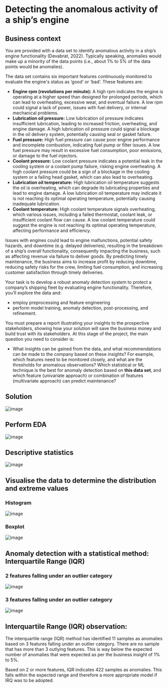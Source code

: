 # Detecting the anomalous activity of a ship’s engine

## **Business context**
You are provided with a data set to identify anomalous activity in a ship’s engine functionality (Devabrat,  2022). Typically speaking, anomalies would make up a minority of the data points (i.e., about 1% to 5% of the data points would be anomalies).

The data set contains six important features continuously monitored to evaluate the engine's status as ‘good’ or ‘bad’. These features are:
- **Engine rpm (revolutions per minute):** A high rpm indicates the engine is operating at a higher speed than designed for prolonged periods, which can lead to overheating, excessive wear, and eventual failure. A low rpm could signal a lack of power, issues with fuel delivery, or internal mechanical problems.
- **Lubrication oil pressure:** Low lubrication oil pressure indicates insufficient lubrication, leading to increased friction, overheating, and engine damage. A high lubrication oil pressure could signal a blockage in the oil delivery system, potentially causing seal or gasket failure.
- **Fuel pressure:** High fuel pressure can cause poor engine performance and incomplete combustion, indicating fuel pump or filter issues. A low fuel pressure may result in excessive fuel consumption, poor emissions, or damage to the fuel injectors.
- **Coolant pressure:** Low coolant pressure indicates a potential leak in the cooling system or a coolant pump failure, risking engine overheating. A high coolant pressure could be a sign of a blockage in the cooling system or a failing head gasket, which can also lead to overheating.
- **Lubrication oil temperature:** High lubrication oil temperature suggests the oil is overheating, which can degrade its lubricating properties and lead to engine damage. A low lubrication oil temperature may indicate it is not reaching its optimal operating temperature, potentially causing inadequate lubrication.
- **Coolant temperature:** High coolant temperature signals overheating, which various issues, including a failed thermostat, coolant leak, or insufficient coolant flow can cause. A low coolant temperature could suggest the engine is not reaching its optimal operating temperature, affecting performance and efficiency.

Issues with engines could lead to engine malfunctions, potential safety hazards, and downtime (e.g. delayed deliveries), resulting in the breakdown of a ship’s overall functionality, consequently impacting the business, such as affecting revenue via failure to deliver goods. By predicting timely maintenance, the business aims to increase profit by reducing downtime, reducing safety risks for the crew, limiting fuel consumption, and increasing customer satisfaction through timely deliveries.

Your task is to develop a robust anomaly detection system to protect a company’s shipping fleet by evaluating engine functionality. Therefore, you’ll explore the data and:
- employ preprocessing and feature engineering
- perform model training, anomaly detection, post-processing, and refinement.

You must prepare a report illustrating your insights to the prospective stakeholders, showing how your solution will save the business money and build trust with its stakeholders. At this stage of the project, the main question you need to consider is:
- What insights can be gained from the data, and what recommendations can be made to the company based on these insights? For example, which features need to be monitored closely, and what are the thresholds for anomalous observations? Which statistical or ML technique is the best for anomaly detection based on **this data set**, and which feature (univariate approach) or combination of features (multivariate approach) can predict maintenance?

## Solution
![image](https://github.com/user-attachments/assets/2389ecda-16c4-4e6e-b75f-37df925d945f)

## Perform EDA
![image](https://github.com/user-attachments/assets/f6a627af-4d9a-48eb-af35-011bc1d030e3)

## Descriptive statistics
![image](https://github.com/user-attachments/assets/f76b742a-1d2e-4060-a299-70a71100723f)

## Visualise the data to determine the distribution and extreme values
### Histogram
![image](https://github.com/user-attachments/assets/6576ed67-a15d-422b-a8b5-9f305fbae51c)

### Boxplot
![image](https://github.com/user-attachments/assets/bcb9181f-eaa2-4073-8cc2-13da63679650)

## Anomaly detection with a statistical method: Interquartile Range (IQR)
### 2 features falling under an outlier category
![image](https://github.com/user-attachments/assets/08ca20bb-fdb8-4a42-8b92-7818dc46c33c)
### 3 features falling under an outlier category
![image](https://github.com/user-attachments/assets/cdb2c6fa-576b-498b-8e08-686cc7793be5)

## Interquartile Range (IQR) observation: 

The interquartile range (IQR) method has identified 11 samples as anomalies based on 3 features falling under an outlier category. There are no sample that has more than 3 outlying features. This is way below the expected number of anomalies that were expected as per the business insight of 1% to 5%.

Based on 2 or more features, IQR indicates 422 samples as anomalies. This falls within the expected range and therefore a more appropriate model if IRQ was to be adopted.

